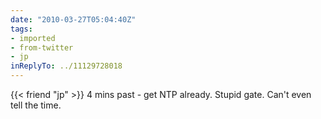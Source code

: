 ```yaml
---
date: "2010-03-27T05:04:40Z"
tags:
- imported
- from-twitter
- jp
inReplyTo: ../11129728018
---
```

{{< friend "jp" >}} 4 mins past - get NTP already. Stupid gate. Can't even tell the time.
